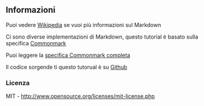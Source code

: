 Informazioni
------------

Puoi vedere [Wikipedia](http://en.wikipedia.org/wiki/Markdown) se vuoi più informazioni sul Markdown

Ci sono diverse implementazioni di Markdown, questo tutorial è basato sulla specifica [Commonmark](http://commonmark.org)

Puoi leggere la [specifica Commonmark completa](http://spec.commonmark.org/)

Il codice sorgende ti questo tutorual è su [Github](https://github.com/agea/tutorial.md)

### Licenza

MIT - <http://www.opensource.org/licenses/mit-license.php>